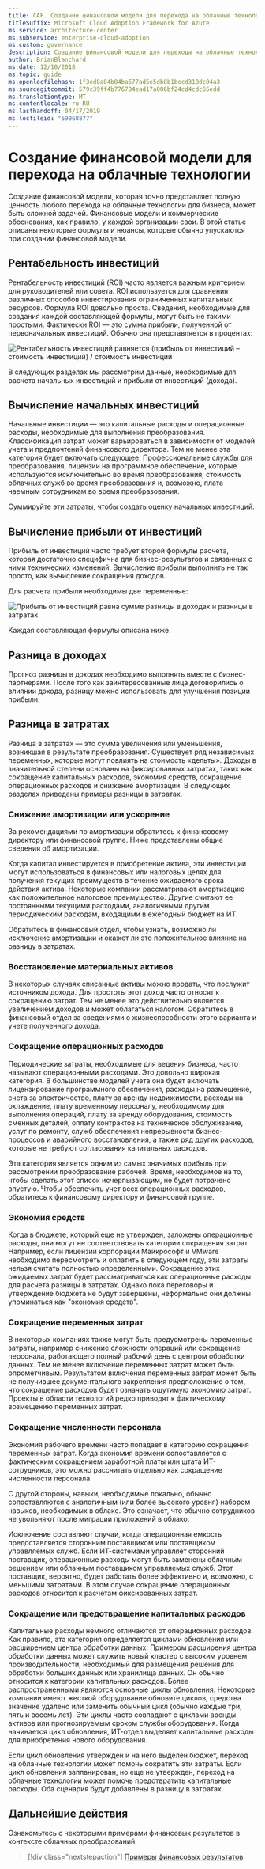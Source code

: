 ```yaml
---
title: CAF. Создание финансовой модели для перехода на облачные технологии
titleSuffix: Microsoft Cloud Adoption Framework for Azure
ms.service: architecture-center
ms.subservice: enterprise-cloud-adoption
ms.custom: governance
description: Создание финансовой модели для перехода на облачные технологии.
author: BrianBlanchard
ms.date: 12/10/2018
ms.topic: guide
ms.openlocfilehash: 1f3ed8a84b84ba577ad5e5db8b1becd318dc04a3
ms.sourcegitcommit: 579c39ff4b776704ead17a006bf24cd4cdc65edd
ms.translationtype: MT
ms.contentlocale: ru-RU
ms.lasthandoff: 04/17/2019
ms.locfileid: "59068877"
---
```

# <a name="create-a-financial-model-for-cloud-transformation"></a>Создание финансовой модели для перехода на облачные технологии

Создание финансовой модели, которая точно представляет полную ценность любого перехода на облачные технологии для бизнеса, может быть сложной задачей. Финансовые модели и коммерческие обоснования, как правило, у каждой организации свои. В этой статье описаны некоторые формулы и нюансы, которые обычно упускаются при создании финансовой модели.

## <a name="return-on-investment-roi"></a>Рентабельность инвестиций

Рентабельность инвестиций (ROI) часто является важным критерием для руководителей или совета. ROI используется для сравнения различных способов инвестирования ограниченных капитальных ресурсов. Формула ROI довольно проста. Сведения, необходимые для создания каждой составляющей формулы, могут быть не такими простыми. Фактически ROI — это сумма прибыли, полученной от первоначальных инвестиций. Обычно она представляется в процентах:

![Рентабельность инвестиций равняется (прибыль от инвестиций – стоимость инвестиций) / стоимость инвестиций](../_images/formula-roi.png)

<!-- markdownlint-disable MD036 -->
<!--*ROI = (Gain from Investment &minus; Initial Investment) / Initial Investment*-->
<!-- markdownlint-enable MD036 -->

В следующих разделах мы рассмотрим данные, необходимые для расчета начальных инвестиций и прибыли от инвестиций (дохода).

## <a name="calculating-initial-investment"></a>Вычисление начальных инвестиций

Начальные инвестиции — это капитальные расходы и операционные расходы, необходимые для выполнения преобразования. Классификация затрат может варьироваться в зависимости от моделей учета и предпочтений финансового директора. Тем не менее эта категория будет включать следующее. Профессиональные службы для преобразования, лицензии на программное обеспечение, которые используются исключительно во время преобразования, стоимость облачных служб во время преобразования и, возможно, плата наемным сотрудникам во время преобразования.

Суммируйте эти затраты, чтобы создать оценку начальных инвестиций.

## <a name="calculating-the-gain-from-investment"></a>Вычисление прибыли от инвестиций

Прибыль от инвестиций часто требует второй формулы расчета, которая достаточно специфична для бизнес-результатов и связанных с ними технических изменений. Вычисление прибыли выполнить не так просто, как вычисление сокращения доходов.

Для расчета прибыли необходимы две переменные:

![Прибыль от инвестиций равна сумме разницы в доходах и разницы в затратах](../_images/formula-gain-from-investment.png)

<!-- markdownlint-disable MD036 -->
<!--*Gain from Investment = Revenue Deltas + Cost Deltas*-->
<!-- markdownlint-enable MD036 -->

Каждая составляющая формулы описана ниже.

## <a name="revenue-delta"></a>Разница в доходах

Прогноз разницы в доходах необходимо выполнять вместе с бизнес-партнерами. После того как заинтересованные лица договорились о влиянии дохода, разницу можно использовать для улучшения позиции прибыли.

## <a name="cost-deltas"></a>Разница в затратах

Разница в затратах — это сумма увеличения или уменьшения, возникшая в результате преобразования. Существует ряд независимых переменных, которые могут повлиять на стоимость «дельты». Доходы в значительной степени основаны на фиксированных затратах, таких как сокращение капитальных расходов, экономия средств, сокращение операционных расходов и снижение амортизации. В следующих разделах приведены примеры разницы в затратах.

### <a name="depreciation-reductions-or-acceleration"></a>Снижение амортизации или ускорение

За рекомендациями по амортизации обратитесь к финансовому директору или финансовой группе. Ниже представлены общие сведения об амортизации.

Когда капитал инвестируется в приобретение актива, эти инвестиции могут использоваться в финансовых или налоговых целях для получения текущих преимуществ в течение ожидаемого срока действия актива. Некоторые компании рассматривают амортизацию как положительное налоговое преимущество. Другие считают ее постоянными текущими расходами, аналогичными другим периодическим расходам, входящими в ежегодный бюджет на ИТ.

Обратитесь в финансовый отдел, чтобы узнать, возможно ли исключение амортизации и окажет ли это положительное влияние на разницу в затратах.

### <a name="physical-asset-recovery"></a>Восстановление материальных активов

В некоторых случаях списанные активы можно продать, что послужит источником дохода. Для простоты этот доход часто относят к сокращению затрат. Тем не менее это действительно является увеличением доходов и может облагаться налогом. Обратитесь в финансовый отдел за сведениями о жизнеспособности этого варианта и учете полученного дохода.

### <a name="operational-cost-reductions"></a>Сокращение операционных расходов

Периодические затраты, необходимые для ведения бизнеса, часто называют операционными расходами. Это довольно широкая категория. В большинстве моделей учета она будет включать лицензирование программного обеспечения, расходы на размещение, счета за электричество, плату за аренду недвижимости, расходы на охлаждение, плату временному персоналу, необходимому для выполнения операций, плату за аренду оборудования, стоимость сменных деталей, оплату контрактов на техническое обслуживание, услуг по ремонту, служб обеспечения непрерывности бизнес-процессов и аварийного восстановления, а также ряд других расходов, которые не требуют согласования капитальных расходов.

Эта категория является одним из самых значимых прибыль при рассмотрении преобразование рабочей. Время, необходимое на то, чтобы сделать этот список исчерпывающим, не будет потрачено впустую. Чтобы обеспечить учет всех операционных расходов, обратитесь к финансовому директору и финансовой группе.

### <a name="cost-avoidance"></a>Экономия средств

Когда в бюджете, который еще не утвержден, заложены операционные расходы, они могут не соответствовать категории сокращения затрат. Например, если лицензии корпорации Майкрософт и VMware необходимо пересмотреть и оплатить в следующем году, эти затраты нельзя считать полностью определенными. Сокращение этих ожидаемых затрат будет рассматриваться как операционные расходы для расчета разницы в затратах. Однако пока переговоры и утверждение бюджета не будут завершены, неформально они должны упоминаться как "экономия средств".

### <a name="soft-cost-reductions"></a>Сокращение переменных затрат

В некоторых компаниях также могут быть предусмотрены переменные затраты, например снижение сложности операций или сокращение персонала, работающего полный рабочий день с центром обработки данных. Тем не менее включение переменных затрат может быть опрометчивым. Результатом включения переменных затрат может быть не получившее документального закрепления предположение о том, что сокращение расходов будет означать ощутимую экономию затрат. Проекты в области технологий редко приводят к фактическому возмещению переменных затрат.

### <a name="headcount-reductions"></a>Сокращение численности персонала

Экономия рабочего времени часто попадает в категорию сокращения переменных затрат. Когда экономия времени сопоставляется с фактическим сокращением заработной платы или штата ИТ-сотрудников, это можно рассчитать отдельно как сокращение численности персонала.

С другой стороны, навыки, необходимые локально, обычно сопоставляются с аналогичным (или более высокого уровня) набором навыков, необходимых в облаке. Это означает, что обычно сотрудников не увольняют после миграции приложений в облако.

Исключение составляют случаи, когда операционная емкость предоставляется сторонним поставщиком или поставщиком управляемых служб. Если ИТ-системами управляет сторонний поставщик, операционные расходы могут быть заменены облачным решением или облачным поставщиком управляемых служб. Этот поставщик, вероятно, будет работать более эффективно и, возможно, с меньшими затратами. В этом случае сокращение операционных расходов относится к расчетам фиксированных затрат.

### <a name="capital-expense-reductions-or-avoidance"></a>Сокращение или предотвращение капитальных расходов

Капитальные расходы немного отличаются от операционных расходов. Как правило, эта категория определяется циклами обновления или расширением центра обработки данных. Примером расширения центра обработки данных может служить новый кластер с высоким уровнем производительности, необходимый для размещения решения для обработки больших данных или хранилища данных. Он обычно относится к категории капитальных расходов. Более распространенными являются основные циклы обновления. Некоторые компании имеют жесткой оборудование обновите циклов, средства значение удалено или заменить обычный цикл (обычно каждые три, пять и восемь лет). Эти циклы часто совпадают с циклами аренды активов или прогнозируемым сроком службы оборудования. Когда начинается цикл обновления, ИТ-отдел выделяет капитальные расходы для приобретения нового оборудования.

Если цикл обновления утвержден и на него выделен бюджет, переход на облачные технологии может помочь сократить эти затраты. Если цикл обновления запланирован, но еще не утвержден, переход на облачные технологии может помочь предотвратить капитальные расходы. Оба сценария будут добавлены в разницу в затратах.

## <a name="next-steps"></a>Дальнейшие действия

Ознакомьтесь с некоторыми примерами финансовых результатов в контексте облачных преобразований.

> [!div class="nextstepaction"]
> [Примеры финансовых результатов](./business-outcomes/fiscal-outcomes.md)